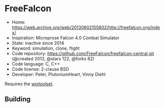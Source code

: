 # FreeFalcon

- Home: https://web.archive.org/web/20130602155802/http://freefalcon.org/index/
- Inspiration: Microprose Falcon 4.0 Combat Simulator
- State: inactive since 2014
- Keyword: simulation, clone, flight
- Code repository: https://github.com/FreeFalcon/freefalcon-central.git (@created 2013, @stars 122, @forks 82)
- Code language: C, C++
- Code license: 2-clause BSD
- Developer: Peter, PlutoniumHeart, Vinny Diehl

Requires the [wixtoolset](https://wixtoolset.org/).

## Building
